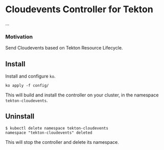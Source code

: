 # Cloudevents Controller for Tekton

...

### Motivation

Send Cloudevents based on Tekton Resource Lifecycle.

## Install

Install and configure `ko`.

```
ko apply -f config/
```

This will build and install the controller on your cluster, in the namespace
`tekton-cloudevents`.

## Uninstall

```
$ kubectl delete namespace tekton-cloudevents
namespace "tekton-cloudevents" deleted
```

This will stop the controller and delete its namespace.
